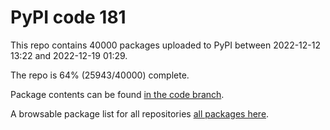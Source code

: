 # PyPI code 181

This repo contains 40000 packages uploaded to PyPI between 
2022-12-12 13:22 and 2022-12-19 01:29.

The repo is 64% (25943/40000) complete.

Package contents can be found [in the code branch](https://github.com/pypi-data/pypi-mirror-181/tree/code/packages).

A browsable package list for all repositories [all packages here](https://pypi-data.github.io/website/repositories/pypi-mirror-181).


